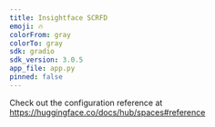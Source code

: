 ```yaml
---
title: Insightface SCRFD
emoji: 🔥
colorFrom: gray
colorTo: gray
sdk: gradio
sdk_version: 3.0.5
app_file: app.py
pinned: false
---
```


Check out the configuration reference at https://huggingface.co/docs/hub/spaces#reference
